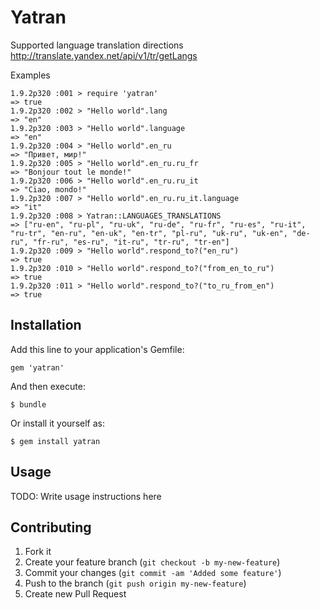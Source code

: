 # Yatran



Supported language translation directions   http://translate.yandex.net/api/v1/tr/getLangs


Examples


    1.9.2p320 :001 > require 'yatran'
    => true
    1.9.2p320 :002 > "Hello world".lang
    => "en"
    1.9.2p320 :003 > "Hello world".language
    => "en"
    1.9.2p320 :004 > "Hello world".en_ru
    => "Привет, мир!"
    1.9.2p320 :005 > "Hello world".en_ru.ru_fr
    => "Bonjour tout le monde!"
    1.9.2p320 :006 > "Hello world".en_ru.ru_it
    => "Ciao, mondo!"
    1.9.2p320 :007 > "Hello world".en_ru.ru_it.language
    => "it"
    1.9.2p320 :008 > Yatran::LANGUAGES_TRANSLATIONS
    => ["ru-en", "ru-pl", "ru-uk", "ru-de", "ru-fr", "ru-es", "ru-it", "ru-tr", "en-ru", "en-uk", "en-tr", "pl-ru", "uk-ru", "uk-en", "de-ru", "fr-ru", "es-ru", "it-ru", "tr-ru", "tr-en"]
    1.9.2p320 :009 > "Hello world".respond_to?("en_ru")
    => true
    1.9.2p320 :010 > "Hello world".respond_to?("from_en_to_ru")
    => true
    1.9.2p320 :011 > "Hello world".respond_to?("to_ru_from_en")
    => true




## Installation

Add this line to your application's Gemfile:

    gem 'yatran'

And then execute:

    $ bundle

Or install it yourself as:

    $ gem install yatran

## Usage

TODO: Write usage instructions here

## Contributing

1. Fork it
2. Create your feature branch (`git checkout -b my-new-feature`)
3. Commit your changes (`git commit -am 'Added some feature'`)
4. Push to the branch (`git push origin my-new-feature`)
5. Create new Pull Request
